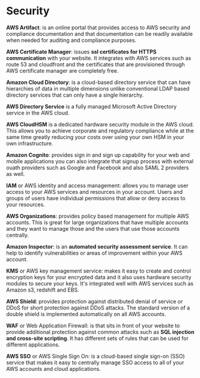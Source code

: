 # Security
**AWS Artifact**: is an online portal that provides access to AWS security and compliance documentation and that documentation can be readily available when needed for auditing and compliance purposes. 

**AWS Certificate Manager**: issues **ssl certificates for HTTPS communication** with your website. It integrates with AWS services such as route 53 and cloudfront and the certificates that are provisioned through AWS certificate manager are completely free.

**Amazon Cloud Directory**: is a cloud-based directory service that can have hierarchies of data in multiple dimensions unlike conventional LDAP based directory services that can only have a single hierarchy. 

**AWS Directory Service** is a fully managed Microsoft Active Directory service in the AWS cloud.

**AWS CloudHSM** is a dedicated hardware security module in the AWS cloud. This allows you to achieve corporate and regulatory compliance while at the same time greatly reducing your costs over using your own HSM in your own infrastructure.

**Amazon Cognito**: provides sign in and sign up capability for your web and mobile applications you can also integrate that signup process with external ouath providers such as Google and Facebook and also SAML 2 providers as well.

**IAM** or AWS identity and access management: allows you to manage user access to your AWS services and resources in your account. Users and groups of users have individual permissions that allow or deny access to your resources.

**AWS Organizations**: provides policy based management for multiple AWS accounts. This is great for large organizations that have multiple accounts and they want to manage those and the users that use those accounts centrally. 

**Amazon Inspector**: is an **automated security assessment service**. It can help to identify vulnerabilities or areas of improvement within your AWS account.

**KMS** or AWS key management service: makes it easy to create and control encryption keys for your encrypted data and it also uses hardware security modules to secure your keys. It's integrated well with AWS services such as Amazon s3, redshift and EBS. 

**AWS Shield**: provides protection against distributed denial of service or DDoS for short protection against DDoS attacks. The standard version of a double shield is implemented automatically on all AWS accounts.

**WAF** or Web Application Firewall: is that sits in front of your website to provide additional protection against common attacks such as **SQL injection and cross-site scripting**. It has different sets of rules that can be used for different applications.

**AWS SSO** or AWS Single Sign On: is a cloud-based single sign-on (SSO) service that makes it easy to centrally manage SSO access to all of your AWS accounts and cloud applications. 